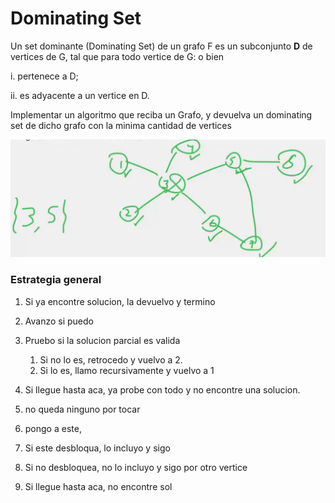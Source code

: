 # Dominating Set

Un set dominante (Dominating Set) de un grafo F es un subconjunto **D** de vertices de G, tal que para todo vertice de
G:
o bien

i. pertenece a D;

ii. es adyacente a un vertice en D.

Implementar un algoritmo que reciba un Grafo, y devuelva un dominating set de dicho grafo con la minima cantidad de
vertices 

![img.png](img.png)

### Estrategia general
1. Si ya encontre solucion, la devuelvo y termino
2. Avanzo si puedo
3. Pruebo si la solucion parcial es valida
    1. Si no lo es, retrocedo y vuelvo a 2.
    2. Si lo es, llamo recursivamente y vuelvo a 1
4. Si llegue hasta aca, ya probe con todo y no encontre una solucion.

1. no queda ninguno por tocar
2. pongo a este, 
3. Si este desbloqua, lo incluyo y sigo
4. Si no desbloquea, no lo incluyo y sigo por otro vertice
5. Si llegue hasta aca, no encontre sol

```python


```